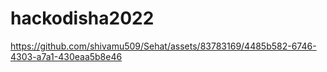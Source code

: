 # hackodisha2022



https://github.com/shivamu509/Sehat/assets/83783169/4485b582-6746-4303-a7a1-430eaa5b8e46

